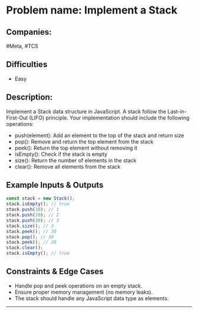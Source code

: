 # Problem name: Implement a Stack

## Companies:

#Meta, #TCS

## Difficulties

- Easy

## Description:

Implement a Stack data structure in JavaScript. A stack follow the Last-in-First-Out (LIFO) principle. Your implementation should include the following operations:

- push(element): Add an element to the top of the stack and return size
- pop(): Remove and return the top element from the stack
- peek(): Return the top element without removing it
- isEmpty(): Check if the stack is empty
- size(): Return the number of elements in the stack
- clear(): Remove all elements from the stack

## Example Inputs & Outputs

```js
const stack = new Stack();
stack.isEmpty(); // true
stack.push(10); // 1
stack.push(20); // 2
stack.push(30); // 3
stack.size(); // 3
stack.peek(); // 30
stack.pop(); // 30
stack.peek(); // 20
stack.clear();
stack.isEmpty(); // true
```

## Constraints & Edge Cases

- Handle pop and peek operations on an empty stack.
- Ensure proper memory management (no memory leaks).
- The stack should handle any JavaScript data type as elements.

---

